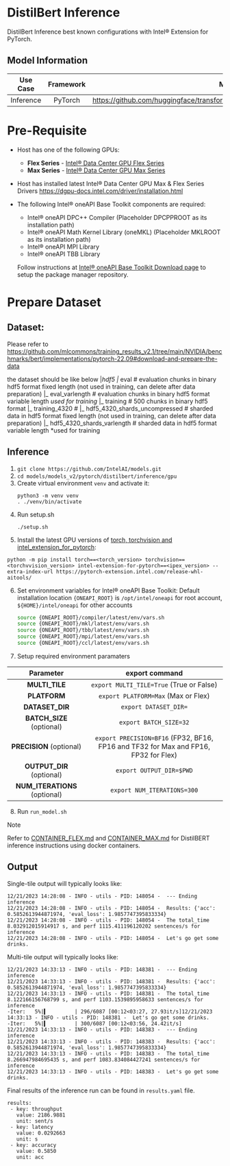 # DistilBert Inference

DistilBert Inference best known configurations with Intel® Extension for PyTorch.

## Model Information

| **Use Case** | **Framework** | **Model Repo** | **Branch/Commit/Tag** | **Optional Patch** |
|:---:| :---: |:--------------:|:---------------------:|:------------------:|
|  Inference   |    PyTorch    |       https://github.com/huggingface/transformers/tree/main/src/transformers/models/distilbert        |           -           |         -          |

# Pre-Requisite
* Host has one of the following GPUs:
  * **Flex Series** - [Intel® Data Center GPU Flex Series](https://ark.intel.com/content/www/us/en/ark/products/series/230021/intel-data-center-gpu-flex-series.html)
  * **Max Series** - [Intel® Data Center GPU Max Series](https://ark.intel.com/content/www/us/en/ark/products/series/232874/intel-data-center-gpu-max-series.html)
* Host has installed latest Intel® Data Center GPU Max & Flex Series Drivers https://dgpu-docs.intel.com/driver/installation.html
* The following Intel® oneAPI Base Toolkit components are required:
  - Intel® oneAPI DPC++ Compiler (Placeholder DPCPPROOT as its installation path)
  - Intel® oneAPI Math Kernel Library (oneMKL) (Placeholder MKLROOT as its installation path)
  - Intel® oneAPI MPI Library
  - Intel® oneAPI TBB Library

  Follow instructions at [Intel® oneAPI Base Toolkit Download page](https://www.intel.com/content/www/us/en/developer/tools/oneapi/base-toolkit-download.html?operatingsystem=linux) to setup the package manager repository.

# Prepare Dataset
## Dataset:
Please refer to https://github.com/mlcommons/training_results_v2.1/tree/main/NVIDIA/benchmarks/bert/implementations/pytorch-22.09#download-and-prepare-the-data

the dataset should be like below
|_hdf5
      |_ eval                               # evaluation chunks in binary hdf5 format fixed length (not used in training, can delete after data preparation)
      |_ eval_varlength                     # evaluation chunks in binary hdf5 format variable length _used for training_
      |_ training                           # 500 chunks in binary hdf5 format
      |_ training_4320                      #
      |_ hdf5_4320_shards_uncompressed   # sharded data in hdf5 format fixed length (not used in training, can delete after data   preparation)
      |_ hdf5_4320_shards_varlength      # sharded data in hdf5 format variable length *used for training

## Inference
1. `git clone https://github.com/IntelAI/models.git`
2. `cd models/models_v2/pytorch/distilbert/inference/gpu`
3. Create virtual environment `venv` and activate it:
    ```
    python3 -m venv venv
    . ./venv/bin/activate
    ```
4. Run setup.sh
    ```
    ./setup.sh
    ```
5. Install the latest GPU versions of [torch, torchvision and intel_extension_for_pytorch](https://intel.github.io/intel-extension-for-pytorch/index.html#installation):
  ```
  python -m pip install torch==<torch_version> torchvision==<torchvvision_version> intel-extension-for-pytorch==<ipex_version> --extra-index-url https://pytorch-extension.intel.com/release-whl-aitools/
  ```
6. Set environment variables for Intel® oneAPI Base Toolkit:
    Default installation location `{ONEAPI_ROOT}` is `/opt/intel/oneapi` for root account, `${HOME}/intel/oneapi` for other accounts
    ```bash
    source {ONEAPI_ROOT}/compiler/latest/env/vars.sh
    source {ONEAPI_ROOT}/mkl/latest/env/vars.sh
    source {ONEAPI_ROOT}/tbb/latest/env/vars.sh
    source {ONEAPI_ROOT}/mpi/latest/env/vars.sh
    source {ONEAPI_ROOT}/ccl/latest/env/vars.sh
    ```
7. Setup required environment paramaters

| **Parameter**                |                                  **export command**                                  |
|:---------------------------:|:------------------------------------------------------------------------------------:|
| **MULTI_TILE**               | `export MULTI_TILE=True` (True or False)                                             |
| **PLATFORM**                 | `export PLATFORM=Max` (Max or Flex)                                                 |
| **DATASET_DIR**              |                               `export DATASET_DIR=`                                  |
| **BATCH_SIZE** (optional)    |                               `export BATCH_SIZE=32`                                |
| **PRECISION** (optional)     | `export PRECISION=BF16` (FP32, BF16, FP16 and TF32 for Max and FP16, FP32 for Flex)|
| **OUTPUT_DIR** (optional)    |                               `export OUTPUT_DIR=$PWD`                               |
|**NUM_ITERATIONS** (optional) |                               `export NUM_ITERATIONS=300`                             |
8. Run `run_model.sh`

> [!NOTE]
> Refer to [CONTAINER_FLEX.md](CONTAINER_FLEX.md) and [CONTAINER_MAX.md](CONTAINER_MAX.md) for DistilBERT inference instructions using docker containers.
## Output

Single-tile output will typically looks like:

```
12/21/2023 14:28:08 - INFO - utils - PID: 148054 -  --- Ending inference
12/21/2023 14:28:08 - INFO - utils - PID: 148054 -  Results: {'acc': 0.5852613944871974, 'eval_loss': 1.9857747395833334}
12/21/2023 14:28:08 - INFO - utils - PID: 148054 -  The total_time 8.032912015914917 s, and perf 1115.411196120202 sentences/s for inference
12/21/2023 14:28:08 - INFO - utils - PID: 148054 -  Let's go get some drinks.
```

Multi-tile output will typically looks like:
```
12/21/2023 14:33:13 - INFO - utils - PID: 148381 -  --- Ending inference
12/21/2023 14:33:13 - INFO - utils - PID: 148381 -  Results: {'acc': 0.5852613944871974, 'eval_loss': 1.9857747395833334}
12/21/2023 14:33:13 - INFO - utils - PID: 148381 -  The total_time 8.122166156768799 s, and perf 1103.1539895958633 sentences/s for inference
-Iter:   5%|▍         | 296/6087 [00:12<03:27, 27.93it/s]12/21/2023 14:33:13 - INFO - utils - PID: 148381 -  Let's go get some drinks.
-Iter:   5%|▍         | 300/6087 [00:12<03:56, 24.42it/s]
12/21/2023 14:33:13 - INFO - utils - PID: 148383 -  --- Ending inference
12/21/2023 14:33:13 - INFO - utils - PID: 148383 -  Results: {'acc': 0.5852613944871974, 'eval_loss': 1.9857747395833334}
12/21/2023 14:33:13 - INFO - utils - PID: 148383 -  The total_time 8.266947984695435 s, and perf 1083.834084427241 sentences/s for inference
12/21/2023 14:33:13 - INFO - utils - PID: 148383 -  Let's go get some drinks.
```

Final results of the inference run can be found in `results.yaml` file.
```
results:
 - key: throughput
   value: 2186.9881
   unit: sent/s
 - key: latency
   value: 0.0292663
   unit: s
 - key: accuracy
   value: 0.5850
   unit: acc
```
